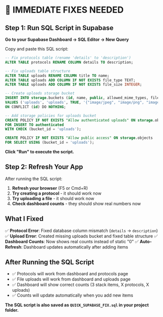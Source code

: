# 🚨 IMMEDIATE FIXES NEEDED

## Step 1: Run SQL Script in Supabase

**Go to your Supabase Dashboard → SQL Editor → New Query**

Copy and paste this SQL script:

```sql
-- Fix protocols table (rename 'details' to 'description')
ALTER TABLE protocols RENAME COLUMN details TO description;

-- Fix uploads table structure
ALTER TABLE uploads RENAME COLUMN title TO name;
ALTER TABLE uploads ADD COLUMN IF NOT EXISTS file_type TEXT;
ALTER TABLE uploads ADD COLUMN IF NOT EXISTS file_size INTEGER;

-- Create uploads storage bucket
INSERT INTO storage.buckets (id, name, public, allowed_mime_types, file_size_limit)
VALUES ('uploads', 'uploads', TRUE, '{"image/jpeg", "image/png", "image/gif", "image/webp", "application/pdf"}', 2097152)
ON CONFLICT (id) DO NOTHING;

-- Add storage policies for uploads bucket
CREATE POLICY IF NOT EXISTS "Allow authenticated uploads" ON storage.objects 
FOR INSERT TO authenticated 
WITH CHECK (bucket_id = 'uploads');

CREATE POLICY IF NOT EXISTS "Allow public access" ON storage.objects 
FOR SELECT USING (bucket_id = 'uploads');
```

**Click "Run" to execute the script.**

## Step 2: Refresh Your App

After running the SQL script:

1. **Refresh your browser** (F5 or Cmd+R)
2. **Try creating a protocol** - it should work now
3. **Try uploading a file** - it should work now
4. **Check dashboard counts** - they should show real numbers now

## What I Fixed

✅ **Protocol Error**: Fixed database column mismatch (`details` → `description`)
✅ **Upload Error**: Created missing uploads bucket and fixed table structure
✅ **Dashboard Counts**: Now shows real counts instead of static "0"
✅ **Auto-Refresh**: Dashboard updates automatically after adding items

## After Running the SQL Script

- ✅ Protocols will work from dashboard and protocols page
- ✅ File uploads will work from dashboard and uploads page  
- ✅ Dashboard will show correct counts (3 stack items, X protocols, X uploads)
- ✅ Counts will update automatically when you add new items

**The SQL script is also saved as `QUICK_SUPABASE_FIX.sql` in your project folder.**

